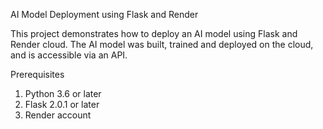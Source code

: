 AI Model Deployment using Flask and Render

This project demonstrates how to deploy an AI model using Flask and Render cloud. The AI model was built, trained and deployed on the cloud, and is accessible via an API.<br>

Prerequisites<br>
1. Python 3.6 or later
2. Flask 2.0.1 or later
3. Render account



